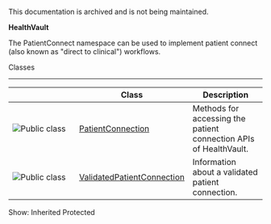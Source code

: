This documentation is archived and is not being maintained.

**HealthVault**

<span></span>
The PatientConnect namespace can be used to implement patient connect (also known as "direct to clinical") workflows.

<span class="LW_CollapsibleArea_TitleAhref"><span class="cl_CollapsibleArea_expanding LW_CollapsibleArea_Img"></span><span class="LW_CollapsibleArea_Title">Classes</span></span>
<a href="healthvault-xml-api-reference.md" class="LW_CollapsibleArea_Anchor_Img" title="Right-click to copy and share the link for this section"></a>

------------------------------------------------------------------------

<span id="classToggle"></span>
<table>
<colgroup>
<col width="33%" />
<col width="33%" />
<col width="33%" />
</colgroup>
<thead>
<tr class="header">
<th> </th>
<th>Class</th>
<th>Description</th>
</tr>
</thead>
<tbody>
<tr class="odd">
<td><img src="images/https://i-msdn.sec.s-msft.com/areas/global/content/clear.gif" title="Public class" alt="Public class" id="pubclass" class="cl_IC29808" /></td>
<td><a href="healthvault-xml-api-reference.md">PatientConnection</a></td>
<td><div class="summary">
Methods for accessing the patient connection APIs of HealthVault.
</div></td>
</tr>
<tr class="even">
<td><img src="images/https://i-msdn.sec.s-msft.com/areas/global/content/clear.gif" title="Public class" alt="Public class" id="pubclass" class="cl_IC29808" /></td>
<td><a href="healthvault-xml-api-reference.md">ValidatedPatientConnection</a></td>
<td><div class="summary">
Information about a validated patient connection.
</div></td>
</tr>
</tbody>
</table>

<span>Show:</span> Inherited Protected
